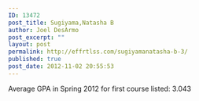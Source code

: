 ```yaml
---
ID: 13472
post_title: Sugiyama,Natasha B
author: Joel DesArmo
post_excerpt: ""
layout: post
permalink: http://effrtlss.com/sugiyamanatasha-b-3/
published: true
post_date: 2012-11-02 20:55:53
---
```

<p>Average GPA in Spring 2012 for first course listed: 3.043</p>